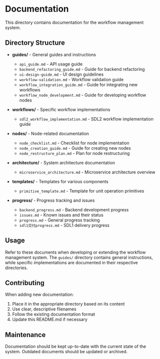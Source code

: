 # Documentation

This directory contains documentation for the workflow management system.

## Directory Structure

- **guides/** - General guides and instructions
  - `api_guide.md` - API usage guide
  - `backend_refactoring_guide.md` - Guide for backend refactoring
  - `ui-design-guide.md` - UI design guidelines
  - `workflow-validation.md` - Workflow validation guide
  - `workflow_integration_guide.md` - Guide for integrating new workflows
  - `workflow_node_development.md` - Guide for developing workflow nodes

- **workflows/** - Specific workflow implementations
  - `sdl2_workflow_implementation.md` - SDL2 workflow implementation guide

- **nodes/** - Node-related documentation
  - `node_checklist.md` - Checklist for node implementation
  - `node_creation_guide.md` - Guide for creating new nodes
  - `node_restructure_plan.md` - Plan for node restructuring

- **architecture/** - System architecture documentation
  - `microservice_architecture.md` - Microservice architecture overview

- **templates/** - Templates for various components
  - `primitive_template.md` - Template for unit operation primitives

- **progress/** - Progress tracking and issues
  - `backend_progress.md` - Backend development progress
  - `issues.md` - Known issues and their status
  - `progress.md` - General progress tracking
  - `sdl1交付progress.md` - SDL1 delivery progress

## Usage

Refer to these documents when developing or extending the workflow management system. The `guides/` directory contains general instructions, while specific implementations are documented in their respective directories.

## Contributing

When adding new documentation:

1. Place it in the appropriate directory based on its content
2. Use clear, descriptive filenames
3. Follow the existing documentation format
4. Update this README.md if necessary

## Maintenance

Documentation should be kept up-to-date with the current state of the system. Outdated documents should be updated or archived.
